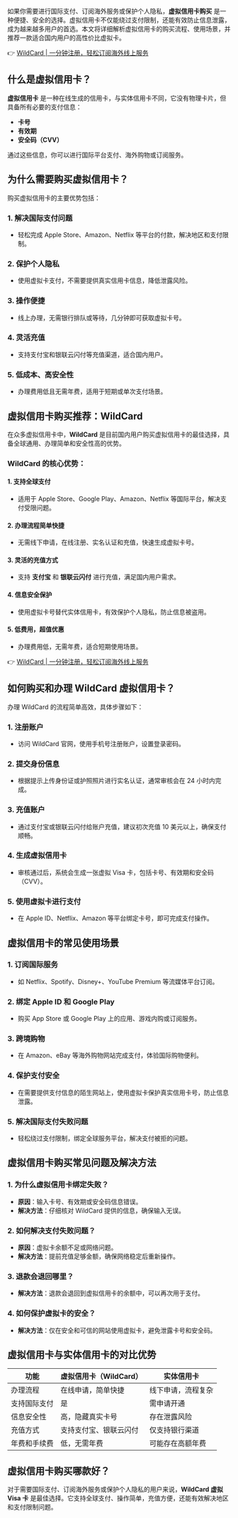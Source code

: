 如果你需要进行国际支付、订阅海外服务或保护个人隐私，**虚拟信用卡购买** 是一种便捷、安全的选择。虚拟信用卡不仅能绕过支付限制，还能有效防止信息泄露，成为越来越多用户的首选。本文将详细解析虚拟信用卡的购买流程、使用场景，并推荐一款适合国内用户的高性价比虚拟卡。

👉 [WildCard | 一分钟注册，轻松订阅海外线上服务](https://bit.ly/bewildcard)

## 什么是虚拟信用卡？

**虚拟信用卡** 是一种在线生成的信用卡，与实体信用卡不同，它没有物理卡片，但具备所有必要的支付信息：

- **卡号**
- **有效期**
- **安全码（CVV）**

通过这些信息，你可以进行国际平台支付、海外购物或订阅服务。

## 为什么需要购买虚拟信用卡？

购买虚拟信用卡的主要优势包括：

### 1. 解决国际支付问题
- 轻松完成 Apple Store、Amazon、Netflix 等平台的付款，解决地区和支付限制。

### 2. 保护个人隐私
- 使用虚拟卡支付，不需要提供真实信用卡信息，降低泄露风险。

### 3. 操作便捷
- 线上办理，无需银行排队或等待，几分钟即可获取虚拟卡号。

### 4. 灵活充值
- 支持支付宝和银联云闪付等充值渠道，适合国内用户。

### 5. 低成本、高安全性
- 办理费用低且无需年费，适用于短期或单次支付场景。

## 虚拟信用卡购买推荐：WildCard

在众多虚拟信用卡中，**WildCard** 是目前国内用户购买虚拟信用卡的最佳选择，具备全球通用、办理简单和安全性高的优势。

### WildCard 的核心优势：

#### 1. 支持全球支付
- 适用于 Apple Store、Google Play、Amazon、Netflix 等国际平台，解决支付受限问题。

#### 2. 办理流程简单快捷
- 无需线下申请，在线注册、实名认证和充值，快速生成虚拟卡号。

#### 3. 灵活的充值方式
- 支持 **支付宝** 和 **银联云闪付** 进行充值，满足国内用户需求。

#### 4. 信息安全保护
- 使用虚拟卡号替代实体信用卡，有效保护个人隐私，防止信息被盗用。

#### 5. 低费用，超值优惠
- 办理费用低，无需年费，适合短期使用场景。

👉 [WildCard | 一分钟注册，轻松订阅海外线上服务](https://bit.ly/bewildcard)

## 如何购买和办理 WildCard 虚拟信用卡？

办理 WildCard 的流程简单高效，具体步骤如下：

### 1. 注册账户
- 访问 WildCard 官网，使用手机号注册账户，设置登录密码。

### 2. 提交身份信息
- 根据提示上传身份证或护照照片进行实名认证，通常审核会在 24 小时内完成。

### 3. 充值账户
- 通过支付宝或银联云闪付给账户充值，建议初次充值 10 美元以上，确保支付顺畅。

### 4. 生成虚拟信用卡
- 审核通过后，系统会生成一张虚拟 Visa 卡，包括卡号、有效期和安全码（CVV）。

### 5. 使用虚拟卡进行支付
- 在 Apple ID、Netflix、Amazon 等平台绑定卡号，即可完成支付操作。

## 虚拟信用卡的常见使用场景

### 1. 订阅国际服务
- 如 Netflix、Spotify、Disney+、YouTube Premium 等流媒体平台订阅。

### 2. 绑定 Apple ID 和 Google Play
- 购买 App Store 或 Google Play 上的应用、游戏内购或订阅服务。

### 3. 跨境购物
- 在 Amazon、eBay 等海外购物网站完成支付，体验国际购物便利。

### 4. 保护支付安全
- 在需要提供支付信息的陌生网站上，使用虚拟卡保护真实信用卡号，防止信息泄露。

### 5. 解决国际支付失败问题
- 轻松绕过支付限制，绑定全球服务平台，解决支付被拒的问题。

## 虚拟信用卡购买常见问题及解决方法

### 1. 为什么虚拟信用卡绑定失败？
- **原因**：输入卡号、有效期或安全码信息错误。
- **解决方法**：仔细核对 WildCard 提供的信息，确保输入无误。

### 2. 如何解决支付失败问题？
- **原因**：虚拟卡余额不足或网络问题。
- **解决方法**：提前充值足够金额，确保网络稳定后重新操作。

### 3. 退款会退回哪里？
- **解决方法**：退款会退回到虚拟信用卡的余额中，可以再次用于支付。

### 4. 如何保护虚拟卡的安全？
- **解决方法**：仅在安全和可信的网站使用虚拟卡，避免泄露卡号和安全码。

## 虚拟信用卡与实体信用卡的对比优势

| 功能             | 虚拟信用卡（WildCard） | 实体信用卡         |
|------------------|------------------------|--------------------|
| 办理流程         | 在线申请，简单快捷     | 线下申请，流程复杂 |
| 支持国际支付     | 是                    | 需申请开通         |
| 信息安全性       | 高，隐藏真实卡号       | 存在泄露风险       |
| 充值方式         | 支持支付宝、银联云闪付 | 仅支持银行渠道     |
| 年费和手续费     | 低，无需年费           | 可能存在高额年费   |

## 虚拟信用卡购买哪款好？

对于需要国际支付、订阅海外服务或保护个人隐私的用户来说，**WildCard 虚拟 Visa 卡** 是最佳选择。它支持全球支付、操作简单，充值方便，还能有效解决地区和支付限制问题。
